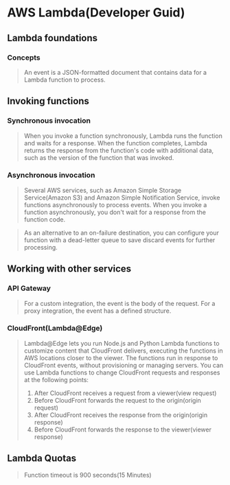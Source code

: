 # AWS Lambda(Developer Guid)
## Lambda foundations
### Concepts
> An event is a JSON-formatted document that contains data for a Lambda function to process.
## Invoking functions
### Synchronous invocation
> When you invoke a function synchronously, Lambda runs the function and waits for a response. When the function completes, Lambda returns the response from the function's code with additional data, such as the version of the function that was invoked.

### Asynchronous invocation
> Several AWS services, such as Amazon Simple Storage Service(Amazon S3) and Amazon Simple Notification Service, invoke functions asynchronously to process events. When you invoke a function asynchronously, you don't wait for a response from the function code. 

> As an alternative to an on-failure destination, you can configure your function with a dead-letter queue to save discard events for further processing.  
## Working with other services
### API Gateway
> For a custom integration, the event is the body of the request. For a proxy integration, the event has a defined structure.
### CloudFront(Lambda@Edge)
> Lambda@Edge lets you run Node.js and Python Lambda functions to customize content that CloudFront delivers, executing the functions in AWS locations closer to the viewer. The functions run in response to CloudFront events, without provisioning or managing servers. You can use Lambda functions to change CloudFront requests and responses at the following points:
>1. After CloudFront receives a request from a viewer(view request)
>2. Before CloudFront forwards the request to the origin(origin request)
>3. After CloudFront receives the response from the origin(origin response)
>4. Before CloudFront forwards the response to the viewer(viewer response)

## Lambda Quotas
> Function timeout is 900 seconds(15 Minutes)
